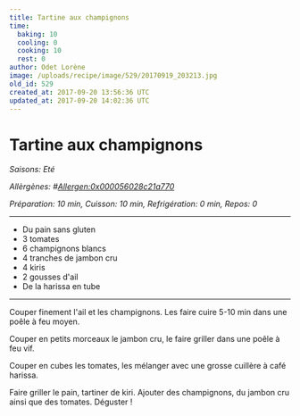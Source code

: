 ```yaml
---
title: Tartine aux champignons
time:
  baking: 10
  cooling: 0
  cooking: 10
  rest: 0
author: Odet Lorène
image: /uploads/recipe/image/529/20170919_203213.jpg
old_id: 529
created_at: 2017-09-20 13:56:36 UTC
updated_at: 2017-09-20 14:02:36 UTC
---
```


# Tartine aux champignons

_Saisons: Eté_

_Allèrgènes: #<Allergen:0x000056028c21a770>_

_Préparation: 10 min, Cuisson: 10 min, Refrigération: 0 min, Repos: 0_

---

- Du pain sans gluten
- 3 tomates
- 6 champignons blancs
- 4 tranches de jambon cru
- 4 kiris
- 2 gousses d'ail
- De la harissa en tube

---

Couper finement l'ail et les champignons. Les faire cuire 5-10 min dans une poêle à feu moyen.

Couper en petits morceaux le jambon cru, le faire griller dans une poêle à feu vif.

Couper en cubes les tomates, les mélanger avec une grosse cuillère à café harissa.

Faire griller le pain, tartiner de kiri. Ajouter des champignons, du jambon cru ainsi que des tomates. Déguster !
